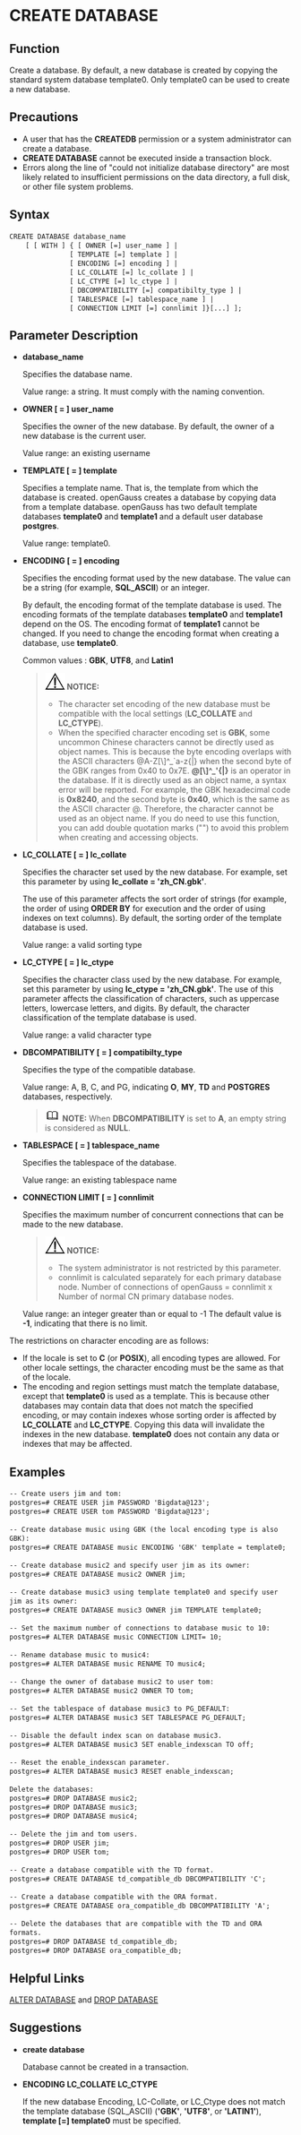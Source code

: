 # CREATE DATABASE<a name="EN-US_TOPIC_0289900066"></a>

## Function<a name="en-us_topic_0283137050_en-us_topic_0237122099_en-us_topic_0059778277_s3ea6af3a84d74f1ab7dceb8bb54ed134"></a>

Create a database. By default, a new database is created by copying the standard system database template0. Only template0 can be used to create a new database.

## Precautions<a name="en-us_topic_0283137050_en-us_topic_0237122099_en-us_topic_0059778277_s818d4df5d095482f86d8e7258a75df1b"></a>

-   A user that has the  **CREATEDB**  permission or a system administrator can create a database.
-   **CREATE DATABASE**  cannot be executed inside a transaction block.
-   Errors along the line of "could not initialize database directory" are most likely related to insufficient permissions on the data directory, a full disk, or other file system problems.

## Syntax<a name="en-us_topic_0283137050_en-us_topic_0237122099_en-us_topic_0059778277_s819ed4de9ed04006954df8016e5e4858"></a>

```
CREATE DATABASE database_name
    [ [ WITH ] { [ OWNER [=] user_name ] |
               [ TEMPLATE [=] template ] |
               [ ENCODING [=] encoding ] |
               [ LC_COLLATE [=] lc_collate ] |
               [ LC_CTYPE [=] lc_ctype ] |
               [ DBCOMPATIBILITY [=] compatibilty_type ] |
               [ TABLESPACE [=] tablespace_name ] |
               [ CONNECTION LIMIT [=] connlimit ]}[...] ];
```

## Parameter Description<a name="en-us_topic_0283137050_en-us_topic_0237122099_en-us_topic_0059778277_s1d6127a393bf4f6d8fdac63105932d16"></a>

-   **database\_name**

    Specifies the database name.

    Value range: a string. It must comply with the naming convention.

-   **OWNER \[ = \] user\_name**

    Specifies the owner of the new database. By default, the owner of a new database is the current user.

    Value range: an existing username

-   **TEMPLATE \[ = \] template**

    Specifies a template name. That is, the template from which the database is created. openGauss creates a database by copying data from a template database. openGauss has two default template databases  **template0**  and  **template1**  and a default user database  **postgres**.

    Value range: template0.

-   **ENCODING \[ = \] encoding**

    Specifies the encoding format used by the new database. The value can be a string \(for example,  **SQL\_ASCII**\) or an integer.

    By default, the encoding format of the template database is used. The encoding formats of the template databases  **template0**  and  **template1**  depend on the OS. The encoding format of  **template1**  cannot be changed. If you need to change the encoding format when creating a database, use  **template0**.

    Common values :  **GBK**,  **UTF8**, and  **Latin1**

    >![](public_sys-resources/icon-notice.gif) **NOTICE:** 
    >-   The character set encoding of the new database must be compatible with the local settings \(**LC\_COLLATE**  and  **LC\_CTYPE**\).
    >-   When the specified character encoding set is  **GBK**, some uncommon Chinese characters cannot be directly used as object names. This is because the byte encoding overlaps with the ASCII characters @A-Z\[\\\]^\_\`a-z\{|\} when the second byte of the GBK ranges from 0x40 to 0x7E.  **@\[\\\]^\_'\{|\}**  is an operator in the database. If it is directly used as an object name, a syntax error will be reported. For example, the GBK hexadecimal code is  **0x8240**, and the second byte is  **0x40**, which is the same as the ASCII character @. Therefore, the character cannot be used as an object name. If you do need to use this function, you can add double quotation marks \(""\) to avoid this problem when creating and accessing objects.

-   **LC\_COLLATE \[ = \] lc\_collate**

    Specifies the character set used by the new database. For example, set this parameter by using  **lc\_collate = 'zh\_CN.gbk'**.

    The use of this parameter affects the sort order of strings \(for example, the order of using  **ORDER BY**  for execution and the order of using indexes on text columns\). By default, the sorting order of the template database is used.

    Value range: a valid sorting type

-   **LC\_CTYPE \[ = \] lc\_ctype**

    Specifies the character class used by the new database. For example, set this parameter by using  **lc\_ctype = 'zh\_CN.gbk'**. The use of this parameter affects the classification of characters, such as uppercase letters, lowercase letters, and digits. By default, the character classification of the template database is used.

    Value range: a valid character type

-   **DBCOMPATIBILITY \[ = \] compatibilty\_type**

    Specifies the type of the compatible database.

    Value range: A, B, C, and PG, indicating  **O**,  **MY**,  **TD**  and  **POSTGRES**  databases, respectively.

    >![](public_sys-resources/icon-note.gif) **NOTE:** 
    >When  **DBCOMPATIBILITY**  is set to  **A**, an empty string is considered as  **NULL**.

-   **TABLESPACE \[ = \] tablespace\_name**

    Specifies the tablespace of the database.

    Value range: an existing tablespace name

-   **CONNECTION LIMIT \[ = \] connlimit**

    Specifies the maximum number of concurrent connections that can be made to the new database.

    >![](public_sys-resources/icon-notice.gif) **NOTICE:** 
    >-   The system administrator is not restricted by this parameter.
    >-   connlimit is calculated separately for each primary database node. Number of connections of openGauss = connlimit x Number of normal CN primary database nodes.

    Value range: an integer greater than or equal to -1 The default value is  **-1**, indicating that there is no limit.


The restrictions on character encoding are as follows:

-   If the locale is set to  **C**  \(or  **POSIX**\), all encoding types are allowed. For other locale settings, the character encoding must be the same as that of the locale.
-   The encoding and region settings must match the template database, except that  **template0**  is used as a template. This is because other databases may contain data that does not match the specified encoding, or may contain indexes whose sorting order is affected by  **LC\_COLLATE**  and  **LC\_CTYPE**. Copying this data will invalidate the indexes in the new database.  **template0**  does not contain any data or indexes that may be affected.

## Examples<a name="en-us_topic_0283137050_en-us_topic_0237122099_en-us_topic_0059778277_s6be7b8abbb4b4aceb9dae686434d672c"></a>

```
-- Create users jim and tom:
postgres=# CREATE USER jim PASSWORD 'Bigdata@123';
postgres=# CREATE USER tom PASSWORD 'Bigdata@123';

-- Create database music using GBK (the local encoding type is also GBK):
postgres=# CREATE DATABASE music ENCODING 'GBK' template = template0;

-- Create database music2 and specify user jim as its owner:
postgres=# CREATE DATABASE music2 OWNER jim;

-- Create database music3 using template template0 and specify user jim as its owner:
postgres=# CREATE DATABASE music3 OWNER jim TEMPLATE template0;

-- Set the maximum number of connections to database music to 10:
postgres=# ALTER DATABASE music CONNECTION LIMIT= 10;

-- Rename database music to music4:
postgres=# ALTER DATABASE music RENAME TO music4;

-- Change the owner of database music2 to user tom:
postgres=# ALTER DATABASE music2 OWNER TO tom;

-- Set the tablespace of database music3 to PG_DEFAULT:
postgres=# ALTER DATABASE music3 SET TABLESPACE PG_DEFAULT;

-- Disable the default index scan on database music3.
postgres=# ALTER DATABASE music3 SET enable_indexscan TO off;

-- Reset the enable_indexscan parameter.
postgres=# ALTER DATABASE music3 RESET enable_indexscan;

Delete the databases:
postgres=# DROP DATABASE music2;
postgres=# DROP DATABASE music3;
postgres=# DROP DATABASE music4;

-- Delete the jim and tom users.
postgres=# DROP USER jim;
postgres=# DROP USER tom;

-- Create a database compatible with the TD format.
postgres=# CREATE DATABASE td_compatible_db DBCOMPATIBILITY 'C';

-- Create a database compatible with the ORA format.
postgres=# CREATE DATABASE ora_compatible_db DBCOMPATIBILITY 'A';

-- Delete the databases that are compatible with the TD and ORA formats.
postgres=# DROP DATABASE td_compatible_db;
postgres=# DROP DATABASE ora_compatible_db;
```

## Helpful Links<a name="en-us_topic_0283137050_en-us_topic_0237122099_en-us_topic_0059778277_s4693856e1f6240dc98de7d6faf52f136"></a>

[ALTER DATABASE](en-us_topic_0283136981.md)  and  [DROP DATABASE](en-us_topic_0283137424.md)

## Suggestions<a name="en-us_topic_0283137050_en-us_topic_0237122099_en-us_topic_0059778277_section8189694144220"></a>

-   **create database**

    Database cannot be created in a transaction.


-   **ENCODING   LC\_COLLATE     LC\_CTYPE**

    If the new database Encoding, LC-Collate, or LC\_Ctype does not match the template database \(SQL\_ASCII\) \(**'GBK'**,  **'UTF8'**, or  **'LATIN1'**\),  **template \[=\] template0**  must be specified.


